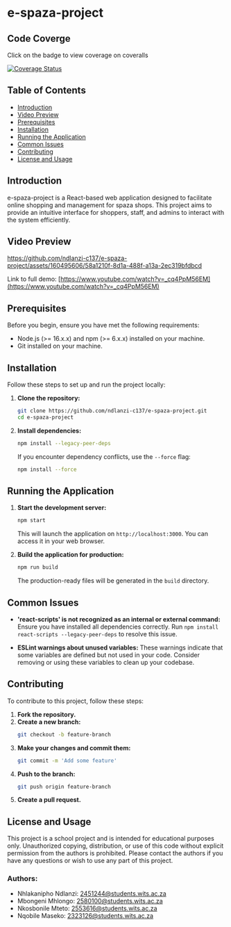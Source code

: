 
# e-spaza-project

## Code Coverge
Click on the badge to view coverage on coveralls

[![Coverage Status](https://coveralls.io/repos/github/ndlanzi-c137/e-spaza-project/badge.svg?branch=master)](https://coveralls.io/github/ndlanzi-c137/e-spaza-project?branch=master)

## Table of Contents
- [Introduction](#introduction)
- [Video Preview](#video-preview)
- [Prerequisites](#prerequisites)
- [Installation](#installation)
- [Running the Application](#running-the-application)
- [Common Issues](#common-issues)
- [Contributing](#contributing)
- [License and Usage](#license-and-usage)

## Introduction
e-spaza-project is a React-based web application designed to facilitate online shopping and management for spaza shops. This project aims to provide an intuitive interface for shoppers, staff, and admins to interact with the system efficiently.

## Video Preview

https://github.com/ndlanzi-c137/e-spaza-project/assets/160495606/58a1210f-8d1a-488f-a13a-2ec319bfdbcd

Link to full demo: [https://www.youtube.com/watch?v=_cq4PpM56EM](https://www.youtube.com/watch?v=_cq4PpM56EM)


## Prerequisites
Before you begin, ensure you have met the following requirements:
- Node.js (>= 16.x.x) and npm (>= 6.x.x) installed on your machine.
- Git installed on your machine.

## Installation
Follow these steps to set up and run the project locally:

1. **Clone the repository:**
   ```bash
   git clone https://github.com/ndlanzi-c137/e-spaza-project.git
   cd e-spaza-project
   ```

2. **Install dependencies:**
   ```bash
   npm install --legacy-peer-deps
   ```

   If you encounter dependency conflicts, use the `--force` flag:
   ```bash
   npm install --force
   ```

## Running the Application
1. **Start the development server:**
   ```bash
   npm start
   ```

   This will launch the application on `http://localhost:3000`. You can access it in your web browser.

2. **Build the application for production:**
   ```bash
   npm run build
   ```

   The production-ready files will be generated in the `build` directory.

## Common Issues
- **'react-scripts' is not recognized as an internal or external command:**
  Ensure you have installed all dependencies correctly. Run `npm install react-scripts --legacy-peer-deps` to resolve this issue.

- **ESLint warnings about unused variables:**
  These warnings indicate that some variables are defined but not used in your code. Consider removing or using these variables to clean up your codebase.

## Contributing
To contribute to this project, follow these steps:

1. **Fork the repository.**
2. **Create a new branch:**
   ```bash
   git checkout -b feature-branch
   ```
3. **Make your changes and commit them:**
   ```bash
   git commit -m 'Add some feature'
   ```
4. **Push to the branch:**
   ```bash
   git push origin feature-branch
   ```
5. **Create a pull request.**


## License and Usage

This project is a school project and is intended for educational purposes only. Unauthorized copying, distribution, or use of this code without explicit permission from the authors is prohibited. Please contact the authors if you have any questions or wish to use any part of this project.

### Authors:
- Nhlakanipho Ndlanzi: 2451244@students.wits.ac.za
- Mbongeni Mhlongo: 2580100@students.wits.ac.za
- Nkosbonile Mteto: 2553616@students.wits.ac.za
- Nqobile Maseko: 2323126@students.wits.ac.za



